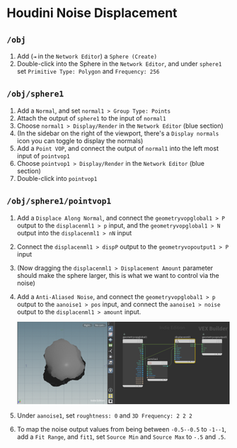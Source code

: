 
# Houdini Noise Displacement

## `/obj`

1. Add (`⇥` in the `Network Editor`) a `Sphere (Create)`
1. Double-click into the Sphere in the `Network Editor`, and under `sphere1` set `Primitive Type: Polygon` and `Frequency: 256`

## `/obj/sphere1`

1. Add a `Normal`, and set `normal1 > Group Type: Points`
2. Attach the output of `sphere1` to the input of `normal1`
3. Choose `normal1 > Display/Render` in the `Network Editor` (blue section)
4. (In the sidebar on the right of the viewport, there's a `Display normals` icon you can toggle to display the normals)
5. Add a `Point VOP`, and connect the output of `normal1` into the left most input of `pointvop1`
6. Choose `pointvop1 > Display/Render` in the `Network Editor` (blue section)
7. Double-click into `pointvop1`

## `/obj/sphere1/pointvop1`

1. Add a `Displace Along Normal`, and connect the `geometryvopglobal1 > P` output to the `displacenml1 > p` input, and the `geometryvopglobal1 > N` output into the `displacenml1 > nN` input
2. Connect the `displacenml1 > dispP` output to the `geometryvopoutput1 > P` input
3. (Now dragging the `displacenml1 > Displacement Amount` parameter should make the sphere larger, this is what we want to control via the noise)
4. Add a `Anti-Aliased Noise`, and connect the `geometryvopglobal1 > p` output to the `aanoise1 > pos` input, and connect the `aanoise1 > noise` output to the `displacenml1 > amount` input.

    ![Amount](assets/houdini-noise-displacement-amount.png)

5. Under `aanoise1`, set `roughtness: 0` and `3D Frequency: 2 2 2`
6. To map the noise output values from being between `-0.5--0.5` to `-1--1`, add a `Fit Range`, and `fit1`, set `Source Min` and `Source Max` to `-.5` and `.5`.
